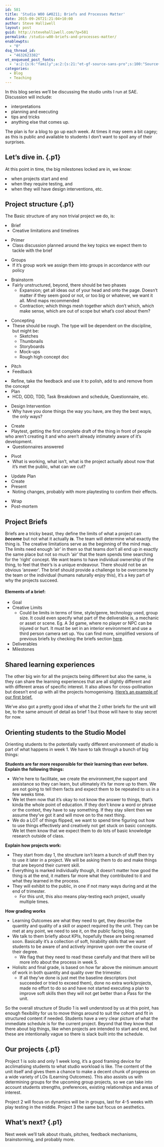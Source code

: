 ```yaml
---
id: 581
title: 'Studio W00 &#8211; Briefs and Processes Matter'
date: 2015-09-26T21:21:04+10:00
author: Steve Halliwell
layout: post
guid: http://stevehalliwell.com/?p=581
permalink: /studio-w00-briefs-and-processes-matter/
enablewpts:
  - "0"
dsq_thread_id:
  - "4632623382"
et_enqueued_post_fonts:
  - 'a:2:{s:6:"family";a:2:{s:21:"et-gf-source-sans-pro";s:100:"Source+Sans+Pro:200,200italic,300,300italic,regular,italic,600,600italic,700,700italic,900,900italic";s:10:"et-gf-lato";s:75:"Lato:100,100italic,300,300italic,regular,italic,700,700italic,900,900italic";}s:6:"subset";a:7:{i:0;s:8:"cyrillic";i:1;s:5:"greek";i:2;s:10:"vietnamese";i:3;s:5:"latin";i:4;s:9:"greek-ext";i:5;s:9:"latin-ext";i:6;s:12:"cyrillic-ext";}}'
categories:
  - Blog
  - Teaching
---
```

<p class="p1">
  In this blog series we&#8217;ll be discussing the studio units I run at SAE. Discussion will include:
</p>

<li class="p1">
  interpretations
</li>
<li class="p1">
  planning and executing
</li>
<li class="p1">
  tips and tricks
</li>
<li class="p1">
  anything else that comes up.
</li>

The plan is for a blog to go up each week. At times it may seem a bit cagey; as this is public and available to students I don’t want to spoil any of their surprises.

## Let’s dive in. {.p1}

<p class="p1">
  At this point in time, the big milestones locked are in, we know:
</p>

<li class="p1">
  when projects start and end
</li>
<li class="p1">
  when they require testing, and
</li>
<li class="p1">
  when they will have design interventions, etc.
</li>

## Project structure {.p1}

<p class="p1">
  The Basic structure of any non trivial project we do, is:
</p>

<li class="p1">
  Brief <ul>
    <li class="p1">
      Creative limitations and timelines
    </li>
  </ul>
</li>

<li class="p1">
  Primer <ul>
    <li class="p1">
      Class discussion planned around the key topics we expect them to tackle with the brief
    </li>
  </ul>
</li>

<li class="p1">
  Groups <ul>
    <li class="p1">
      If it&#8217;s group work we assign them into groups in accordance with our policy
    </li>
  </ul>
</li>

<li class="p1">
  Brainstorm <ul>
    <li class="p1">
      Fairly unstructured, beyond, there should be two phases <ul>
        <li class="p1">
          Expansion; get all ideas out of your head and onto the page. Doesn&#8217;t matter if they seem good or not, or too big or whatever, we want it all. Mind maps recommended
        </li>
        <li class="p1">
          Contraction; which things mesh together which don&#8217;t which, which make sense, which are out of scope but what&#8217;s cool about them?
        </li>
      </ul>
    </li>
  </ul>
</li>

<li class="p1">
  Concepting <ul>
    <li class="p1">
      These should be rough. The type will be dependent on the discipline, but might be: <ul>
        <li class="p1">
          Sketches
        </li>
        <li class="p1">
          Thumbnails
        </li>
        <li class="p1">
          Storyboards
        </li>
        <li class="p1">
          Mock-ups
        </li>
        <li class="p1">
          Rough high concept doc
        </li>
      </ul>
    </li>
  </ul>
</li>

<li class="p1">
  Pitch <ul>
    <li class="p1">
      Feedback
    </li>
  </ul>
</li>

<li class="p1">
  Refine, take the feedback and use it to polish, add to and remove from the concept
</li>
<li class="p1">
  Plan <ul>
    <li class="p1">
      HCD, GDD, TDD, Task Breakdown and schedule, Questionnaire, etc.
    </li>
  </ul>
</li>

<li class="p1">
  Design Intervention <ul>
    <li class="p1">
      Why have you done things the way you have, are they the best ways, the only ways?
    </li>
  </ul>
</li>

<li class="p1">
  Create
</li>
<li class="p1">
  Playtest, getting the first complete draft of the thing in front of people who aren&#8217;t creating it and who aren&#8217;t already intimately aware of it&#8217;s development. <ul>
    <li class="p1">
      Questionnaires answered
    </li>
  </ul>
</li>

<li class="p1">
  Pivot <ul>
    <li class="p1">
      What is working, what isn&#8217;t, what is the project actually about now that it&#8217;s met the public, what can we cut?
    </li>
  </ul>
</li>

<li class="p1">
  Update Plan
</li>
<li class="p1">
  Create
</li>
<li class="p1">
  Present <ul>
    <li class="p1">
      Noting changes, probably with more playtesting to confirm their effects.
    </li>
  </ul>
</li>

<li class="p1">
  Wrap
</li>
<li class="p1">
  Post-mortem
</li>

## Project Briefs

Briefs are a tricky beast, they define the limits of what a project can **_become_** but not what it actually **_is_**. The team will determine what exactly the thing is. The creative limitations serve as the beginning of the mind map. The limits need enough &#8216;air&#8217; in them so that teams don’t all end up in exactly the same place but not so much &#8216;air&#8217; that the team spends time searching for the &#8216;right&#8217; concept. We want teams to have individual ownership of the thing, to feel that their&#8217;s is a unique endeavour. There should not be an obvious &#8216;answer&#8217;. The brief should provide a challenge to be overcome by the team or the individual (humans naturally enjoy this), it&#8217;s a key part of why the projects succeed.

#### Elements of a brief:

  * Goal
  * Creative Limits 
      * Could be limits in terms of time, style/genre, technology used, group size. It could even specify what part of the deliverable is, a mechanic or asset or scene. Eg. A 3d game, where no player or NPC can be injured or hurt. It must be set in an interior environment and use a third person camera set up. You can find more, simplified versions of previous briefs by checking the briefs section <a href="http://thestudios.gallery/" target="_blank">here</a>.
  * Deliverables
  * Milestones

## Shared learning experiences

The other big win for all the projects being different but also the same, is they can share the learning experiences that are all slightly different and with different areas of specific interest. It also allows for cross-pollination but doesn’t end up with all the projects homogenising. <a href="https://drive.google.com/open?id=1toaFkbK7p1UqWeYYNlUoEdeRW1J9pA4KdMBkDQ4kOcI" target="_blank">Here&#8217;s an example of our first brief.</a>

We&#8217;ve also got a pretty good idea of what the 2 other briefs for the unit will be, to the same amount of detail as brief 1 but those will have to stay secret for now.

## Orienting students to the Studio Model

Orienting students to the potentially vastly different environment of studio is part of what happens in week 1. We have to talk through a bunch of big things:

**Students are far more responsible for their learning than ever before. Explain the following things:**

  * We&#8217;re here to facilitate, we create the environment,the support and assistance so they can learn, but ultimately it&#8217;s far more up to them. We are not going to tell them facts and expect them to be repeated to us in a few weeks time.
  * We let them now that it&#8217;s okay to not know the answer to things, that&#8217;s kinda the whole point of education. If they don&#8217;t know a word or phrase or the context, they have to say something. If they stay silent then we assume they&#8217;ve got it and will move on to the next thing.
  * We do a LOT of things flipped, we want to spend time figuring out how to use things effectively and creatively not get stuck on basic concepts. We let them know that we expect them to do lots of basic knowledge research outside of class.

**Explain how projects work:**

  * They start from day 1, the structure isn&#8217;t learn a bunch of stuff then try to use it later in a project. We will be asking them to do and make things that are beyond their current skill.
  * Everything is marked individually though, it doesn&#8217;t matter how good the thing is at the end, it matters far more what they contributed to it and what they learned in the process.
  * They will exhibit to the public, in one if not many ways during and at the end of trimester. 
      * For this unit, this also means play-testing each project, usually multiple times.

**How grading works**

  * Learning Outcomes are what they need to get, they describe the quantity and quality of a skill or aspect required by the unit. They can be met at any point, we need to see it, on the public facing blog.
  * We talk to them briefly about KPIs, hopefully these are being renamed soon. Basically it&#8217;s a collection of soft, hirability skills that we want students to be aware of and actively improve upon over the course of their degree. 
      * We flag that they need to read these carefully and that there will be more info about the process in week 5.
  * Holisitc and final grade, is based on how far above the minimum amount of work in both quantity and quality over the trimester. 
      * If all they&#8217;ve done is just met the baseline descriptors (not succeeded or tried to exceed them), done no extra work/projects, made no effort to do so and have not started executing a plan to improve soft skills then they will not get better than a Pass for the unit.

<p class="p1">
  So the overall structure of Studio 1 is well understood by us at this point, has enough flexibility for us to move things around to suit the cohort and fit in structured content if needed. Students have a very clear picture of what the immediate schedule is for the current project. Beyond that they know that there about big things, like when projects are intended to start and end, but these are intentionally vague so there is slack built into the schedule.
</p>

## Our projects {.p1}

<p class="p1">
  Project 1 is solo and only 1 week long, it’s a good framing device for acclimatising students to what studio workload is like. The content of the unit itself and gives them a chance to make a decent chunk of progress on a wide variety of LOs (Learning Outcomes). This also assists us with determining groups for the upcoming group projects, so we can take into account students strengths, preferences, existing relationships and areas of interest.
</p>

<p class="p1">
  Project 2 will focus on dynamics will be in groups, last for 4-5 weeks with play testing in the middle. Project 3 the same but focus on aesthetics.
</p>

## What&#8217;s next? {.p1}

<p class="p1">
  Next week we&#8217;ll talk about rituals, pitches, feedback mechanisms, brainstorming, and probably more.
</p>